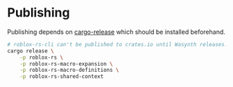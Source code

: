 # Publishing
Publishing depends on [cargo-release](https://github.com/crate-ci/cargo-release) which should be installed beforehand.

```bash
# roblox-rs-cli can't be published to crates.io until Wasynth releases.
cargo release \
	-p roblox-rs \
	-p roblox-rs-macro-expansion \
	-p roblox-rs-macro-definitions \
	-p roblox-rs-shared-context
```
